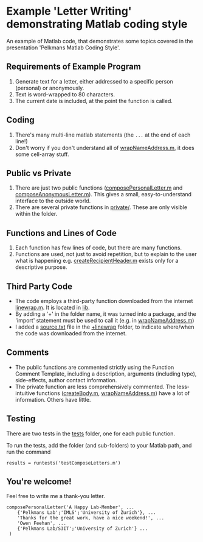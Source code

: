# Example 'Letter Writing' demonstrating Matlab coding style

An example of Matlab code, that demonstrates some topics covered in the
presentation 'Pelkmans Matlab Coding Style'.

##  Requirements of Example Program

1. Generate text for a letter, either addressed to
a specific person (personal) or anonymously.
2. Text is word-wrapped to 80 characters.
3. The current date is included, at the point the function is called.

## Coding
1. There's many multi-line matlab statements (the ```...``` at the end of each line!)
2. Don't worry if you don't understand all of [wrapNameAddress.m](private/wrapNameAddress.m), it does some cell-array stuff.

## Public vs Private
1. There are just two public functions ([composePersonalLetter.m](composePersonalLetter.m) and [composeAnonymousLetter.m](composeAnonymousLetter.m)). This gives a small, easy-to-understand interface to the outside world.
2. There are several private functions in [private/](private/). These are only visible within the folder.

## Functions and Lines of Code
1. Each function has few lines of code, but there are many functions.
2. Functions are used, not just to avoid repetition, but to explain to the user what is happening e.g. [createRecipientHeader.m](private/createRecipientHeader.m) exists only for a descriptive purpose.

## Third Party Code
* The code employs a third-party function downloaded from the internet [linewrap.m](lib/+linewrap/linewrap.m). It is located in [lib](lib).
* By adding a '+' in the folder name, it was turned into a package, and the 'import' statement must be used to call it (e.g. in [wrapNameAddress.m](private/wrapNameAddress.m))
* I added a [source.txt](lib/+linewrap/source.txt) file in the [+linewrap](lib/+linewrap) folder, to indicate where/when the code was downloaded from the internet.

## Comments
* The public functions are commented strictly using the Function Comment Template, including a description, arguments (including type), side-effects, author contact information.
* The private function are less comprehensively commented. The less-intuitive functions ([createBody.m](private/createBody.m), [wrapNameAddress.m](private/wrapNameAddress.m)) have a lot of information. Others have little.

## Testing
There are two tests in the [tests](tests/) folder, one for each public function.

To run the tests, add the folder (and sub-folders) to your Matlab path,
and run the command

```
results = runtests('testComposeLetters.m')
```

## You're welcome!

Feel free to write me a thank-you letter.

```
composePersonalLetter('A Happy Lab-Member', ...
    {'Pelkmans Lab';'IMLS';'University of Zurich'}, ...
    'Thanks for the great work, have a nice weekend!', ...
    'Owen Feehan', ...
    {'Pelkmans Lab/S3IT';'University of Zurich'} ...
 )
```


